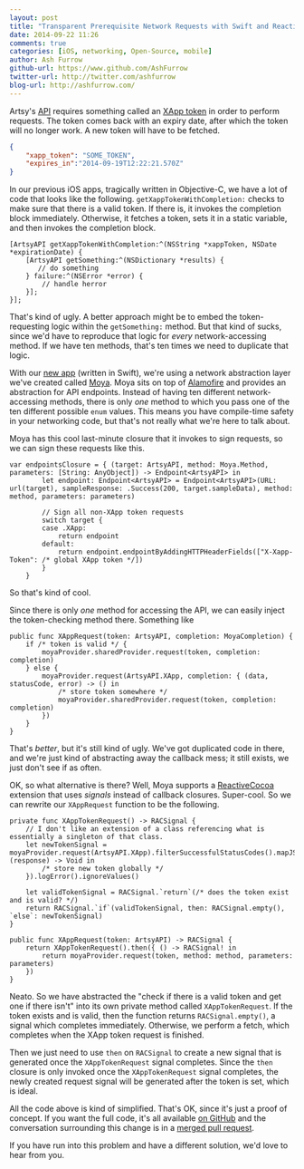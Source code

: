 ```yaml
---
layout: post
title: "Transparent Prerequisite Network Requests with Swift and ReactiveCocoa"
date: 2014-09-22 11:26
comments: true
categories: [iOS, networking, Open-Source, mobile]
author: Ash Furrow
github-url: https://www.github.com/AshFurrow
twitter-url: http://twitter.com/ashfurrow
blog-url: http://ashfurrow.com/
---
```


Artsy's [API](http://developers.artsy.net) requires something called an [XApp 
token](https://developers.artsy.net/docs/authentication) in order to perform 
requests. The token comes back with an expiry date, after which the token will
no longer work. A new token will have to be fetched.

```json
{
	"xapp_token": "SOME_TOKEN",
	"expires_in":"2014-09-19T12:22:21.570Z"
}
```

In our previous iOS apps, tragically written in Objective-C, we have a lot of
code that looks like the following. `getXappTokenWithCompletion:` checks to 
make sure that there is a valid token. If there is, it invokes the completion
block immediately. Otherwise, it fetches a token, sets it in a static variable,
and then invokes the completion block.

```objc
[ArtsyAPI getXappTokenWithCompletion:^(NSString *xappToken, NSDate *expirationDate) {
    [ArtsyAPI getSomething:^(NSDictionary *results) {
       // do something
    } failure:^(NSError *error) {
        // handle herror
    }];
}];
```

That's kind of ugly. A better approach might be to embed the token-requesting
logic within the `getSomething:` method. But that kind of sucks, since we'd have
to reproduce that logic for *every* network-accessing method. If we have ten
methods, that's ten times we need to duplicate that logic. 

With our [new app](https://github.com/artsy/eidolon) (written in Swift), we're
using a network abstraction layer we've created called [Moya](https://github.com/AshFurrow/Moya).
Moya sits on top of [Alamofire](https://github.com/Alamofire/Alamofire) and 
provides an abstraction for API endpoints. Instead of having ten different 
network-accessing methods, there is only *one* method to which you pass one of
the ten different possible `enum` values. This means you have compile-time 
safety in your networking code, but that's not really what we're here to talk 
about. 

Moya has this cool last-minute closure that it invokes to sign requests, so we 
can sign these requests like this.

```
var endpointsClosure = { (target: ArtsyAPI, method: Moya.Method, parameters: [String: AnyObject]) -> Endpoint<ArtsyAPI> in
        let endpoint: Endpoint<ArtsyAPI> = Endpoint<ArtsyAPI>(URL: url(target), sampleResponse: .Success(200, target.sampleData), method: method, parameters: parameters)
        
        // Sign all non-XApp token requests
        switch target {
        case .XApp:
            return endpoint
        default:
            return endpoint.endpointByAddingHTTPHeaderFields(["X-Xapp-Token": /* global XApp token */])
        }
    }
```

So that's kind of cool.

Since there is only *one* method for accessing the API, we can easily inject
the token-checking method there. Something like

```
public func XAppRequest(token: ArtsyAPI, completion: MoyaCompletion) {
    if /* token is valid */ {
        moyaProvider.sharedProvider.request(token, completion: completion)
    } else {
	    moyaProvider.request(ArtsyAPI.XApp, completion: { (data, statusCode, error) -> () in
	        /* store token somewhere */
	        moyaProvider.sharedProvider.request(token, completion: completion)
	    })
	}
}
```

That's *better*, but it's still kind of ugly. We've got duplicated code in 
there, and we're just kind of abstracting away the callback mess; it still 
exists, we just don't see if as often. 

OK, so what alternative is there? Well, Moya supports a [ReactiveCocoa](https://github.com/ReactiveCocoa/ReactiveCocoa)
extension that uses *signals* instead of callback closures. Super-cool. So we
can rewrite our `XAppRequest` function to be the following. 

```
private func XAppTokenRequest() -> RACSignal {
    // I don't like an extension of a class referencing what is essentially a singleton of that class.
    let newTokenSignal = moyaProvider.request(ArtsyAPI.XApp).filterSuccessfulStatusCodes().mapJSON().doNext({ (response) -> Void in
        /* store new token globally */
    }).logError().ignoreValues()
    
    let validTokenSignal = RACSignal.`return`(/* does the token exist and is valid? */)
    return RACSignal.`if`(validTokenSignal, then: RACSignal.empty(), `else`: newTokenSignal)
}

public func XAppRequest(token: ArtsyAPI) -> RACSignal {
    return XAppTokenRequest().then({ () -> RACSignal! in
        return moyaProvider.request(token, method: method, parameters: parameters)
    })
}
```

Neato. So we have abstracted the "check if there is a valid token and get one if
there isn't" into its own private method called `XAppTokenRequest`. If the token
exists and is valid, then the function returns `RACSignal.empty()`, a signal
which completes immediately. Otherwise, we perform a fetch, which completes
when the XApp token request is finished.

Then we just need to use `then` on `RACSignal` to create a new signal that is
generated once the `XAppTokenRequest` signal completes. Since the `then` closure
is only invoked once the `XAppTokenRequest` signal completes, the newly created
request signal will be generated after the token is set, which is ideal. 

All the code above is kind of simplified. That's OK, since it's just a proof of
concept. If you want the full code, it's all available [on GitHub](https://github.com/artsy/eidolon/blob/1804044dfa8b22d9f765a621a5dbde357440146c/Kiosk/App/ArtsyAPI.swift#L87-L112)
and the conversation surrounding this change is in a [merged pull request](https://github.com/artsy/eidolon/pull/29).

If you have run into this problem and have a different solution, we'd love to 
hear from you. 
